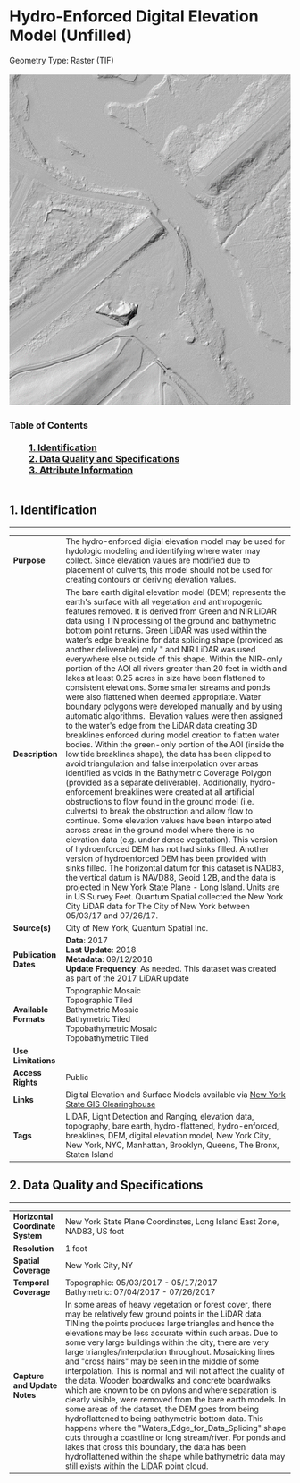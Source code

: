 # Hydro-Enforced Digital Elevation Model (Unfilled)
Geometry Type: Raster (TIF)<br><br>![image](https://github.com/CityOfNewYork/nyc-geo-metadata/blob/master/Images/Hydroenforced_Unfill.png)

### Table of Contents<br><br>&nbsp;&nbsp;&nbsp;&nbsp;&nbsp;&nbsp;&nbsp;&nbsp;&nbsp;[**1. Identification**](#1-identification)<br>&nbsp;&nbsp;&nbsp;&nbsp;&nbsp;&nbsp;&nbsp;&nbsp;&nbsp;[**2. Data Quality and Specifications**](#2-data-quality-and-specifications)<br>&nbsp;&nbsp;&nbsp;&nbsp;&nbsp;&nbsp;&nbsp;&nbsp;&nbsp;[**3. Attribute Information**](#3-attribute-information)<br><br>
## 1. Identification
---------------------------------------------
|     |     |
| --- | --- |
**Purpose** |The hydro-enforced digial elevation model may be used for hydologic modeling and identifying where water may collect. Since elevation values are modified due to placement of culverts, this model should not be used for creating contours or deriving elevation values. 
**Description** |The bare earth digital elevation model (DEM) represents the earth's surface with all vegetation and anthropogenic features removed. It is derived from Green and NIR LiDAR data using TIN processing of the ground and bathymetric bottom point returns. Green LiDAR was used within the water’s edge breakline for data splicing shape (provided as another deliverable) only " and NIR LiDAR was used everywhere else outside of this shape. Within the NIR-only portion of the AOI all rivers greater than 20 feet in width and lakes at least 0.25 acres in size have been flattened to consistent elevations. Some smaller streams and ponds were also flattened when deemed appropriate. Water boundary polygons were developed manually and by using automatic algorithms.  Elevation values were then assigned to the water's edge from the LiDAR data creating 3D breaklines enforced during model creation to flatten water bodies. Within the green-only portion of the AOI (inside the low tide breaklines shape), the data has been clipped to avoid triangulation and false interpolation over areas identified as voids in the Bathymetric Coverage Polygon (provided as a separate deliverable). Additionally, hydro-enforcement breaklines were created at all artificial obstructions to flow found in the ground model (i.e. culverts) to break the obstruction and allow flow to continue. Some elevation values have been interpolated across areas in the ground model where there is no elevation data (e.g. under dense vegetation). This version of hydroenforced DEM has not had sinks filled. Another version of hydroenforced DEM has been provided with sinks filled. The horizontal datum for this dataset is NAD83, the vertical datum is NAVD88, Geoid 12B, and the data is projected in New York State Plane - Long Island. Units are in US Survey Feet. Quantum Spatial collected the New York City LiDAR data for The City of New York between 05/03/17 and 07/26/17.
**Source(s)** |City of New York, Quantum Spatial Inc. 
**Publication Dates** |**Data**: 2017<br>**Last Update**: 2018<br>**Metadata**: 09/12/2018<br>**Update Frequency**: As needed. This dataset was created as part of the 2017 LiDAR update
**Available Formats** |Topographic Mosaic<br>Topographic Tiled<br>Bathymetric Mosaic<br>Bathymetric Tiled<br>Topobathymetric Mosaic<br>Topobathymetric Tiled
**Use Limitations** |
**Access Rights** |Public
**Links** |Digital Elevation and Surface Models available via [New York State GIS Clearinghouse](http://gis.ny.gov/elevation/NYC-topobathymetric-DEM.htm)
**Tags** |LiDAR, Light Detection and Ranging, elevation data, topography, bare earth, hydro-flattened, hydro-enforced, breaklines, DEM, digital elevation model, New York City, New York, NYC, Manhattan, Brooklyn, Queens, The Bronx, Staten Island
## 2. Data Quality and Specifications
---------------------------------------------
|     |     |
| --- | --- |
**Horizontal Coordinate System** |New York State Plane Coordinates, Long Island East Zone, NAD83, US foot
**Resolution** |1 foot
**Spatial Coverage** |New York City, NY
**Temporal Coverage** |Topographic: 05/03/2017 - 05/17/2017<br>Bathymetric: 07/04/2017 - 07/26/2017
**Capture and Update Notes** |In some areas of heavy vegetation or forest cover, there may be relatively few ground points in the LiDAR data. TINing the points produces large triangles and hence the elevations may be less accurate within such areas. Due to some very large buildings within the city, there are very large triangles/interpolation throughout. Mosaicking lines and "cross hairs" may be seen in the middle of some interpolation. This is normal and will not affect the quality of the data. Wooden boardwalks and concrete boardwalks which are known to be on pylons and where separation is clearly visible, were removed from the bare earth models. In some areas of the dataset, the DEM goes from being hydroflattened to being bathymetric bottom data. This happens where the "Waters_Edge_for_Data_Splicing" shape cuts through a coastline or long stream/river. For ponds and lakes that cross this boundary, the data has been hydroflattened within the shape while bathymetric data may still exists within the LiDAR point cloud.

